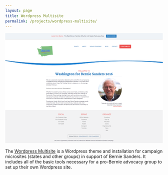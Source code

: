 ```yaml
---
layout: page
title: Wordpress Multisite
permalink: /projects/wordpress-multisite/
---
```


<img src="/img/wordpress-multisite.png" alt="Wordpress Multisite" />

The [Wordpress Multisite](http://forberniesanders.com) is a Wordpress theme and installation for campaign microsites (states and other groups) in support of Bernie Sanders. It includes all of the basic tools necessary for a pro-Bernie advocacy group to set up their own Wordpress site.